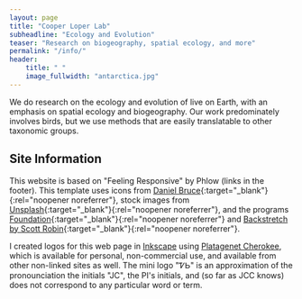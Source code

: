 ```yaml
---
layout: page
title: "Cooper Loper Lab"
subheadline: "Ecology and Evolution"
teaser: "Research on biogeography, spatial ecology, and more"
permalink: "/info/"
header:
    title: " "
    image_fullwidth: "antarctica.jpg"
---
```


We do research on the ecology and evolution of live on Earth, with an emphasis on spatial ecology and biogeography. Our work predominately involves birds, but we use methods that are easily translatable to other taxonomic groups.

## Site Information

This website is based on "Feeling Responsive" by Phlow (links in the footer). This template uses icons from [Daniel Bruce](http://entypo.com/){:target="_blank"}{:rel="noopener noreferrer"}, stock images from [Unsplash](http://unsplash.com){:target="_blank"}{:rel="noopener noreferrer"}, and the programs [Foundation](http://foundation.zurb.com/){:target="_blank"}{:rel="noopener noreferrer"} and [Backstretch by Scott Robin](http://srobbin.com/jquery-plugins/backstretch/){:target="_blank"}{:rel="noopener noreferrer"}.

I created logos for this web page in [Inkscape](https://inkscape.org/) using [Platagenet Cherokee](https://freefontsfamily.com/plantagenet-cherokee-font-free/), which is available for personal, non-commercial use, and available from other non-linked sites as well. The mini logo "ᏤᏏ" is an approximation of the pronounciation the initials "JC", the PI's initials, and (so far as JCC knows) does not correspond to any particular word or term.
